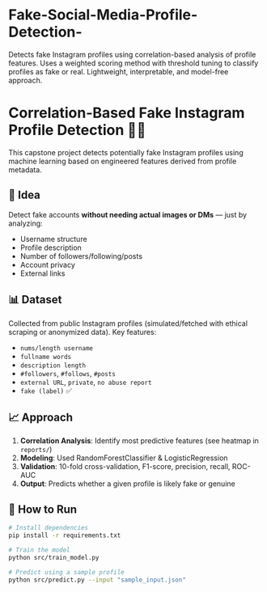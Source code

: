 # Fake-Social-Media-Profile-Detection-
Detects fake Instagram profiles using correlation-based analysis of profile features. Uses a weighted scoring method with threshold tuning to classify profiles as fake or real. Lightweight, interpretable, and model-free approach.
# Correlation-Based Fake Instagram Profile Detection 🚩📱

This capstone project detects potentially fake Instagram profiles using machine learning based on engineered features derived from profile metadata.

## 🧠 Idea

Detect fake accounts **without needing actual images or DMs** — just by analyzing:
- Username structure
- Profile description
- Number of followers/following/posts
- Account privacy
- External links

## 📊 Dataset

Collected from public Instagram profiles (simulated/fetched with ethical scraping or anonymized data). Key features:
- `nums/length username`
- `fullname words`
- `description length`
- `#followers`, `#follows`, `#posts`
- `external URL`, `private`, `no abuse report`
- `fake (label)` ✅

## 📈 Approach

1. **Correlation Analysis**: Identify most predictive features (see heatmap in `reports/`)
2. **Modeling**: Used RandomForestClassifier & LogisticRegression
3. **Validation**: 10-fold cross-validation, F1-score, precision, recall, ROC-AUC
4. **Output**: Predicts whether a given profile is likely fake or genuine

## 🚀 How to Run

```bash
# Install dependencies
pip install -r requirements.txt

# Train the model
python src/train_model.py

# Predict using a sample profile
python src/predict.py --input "sample_input.json"
